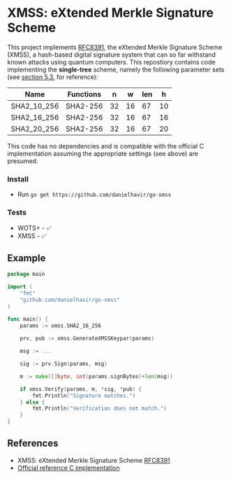 # XMSS: eXtended Merkle Signature Scheme

This project implements [RFC8391](https://tools.ietf.org/html/rfc8391), the eXtended Merkle Signature Scheme (XMSS), a hash-based digital signature system that can so far withstand known attacks using quantum computers. This repostiory contains code implementing the **single-tree** scheme, namely the following parameter sets (see [section 5.3.](https://tools.ietf.org/html/rfc8391#section-5.3) for reference):

| Name              | Functions |  n |  w | len |  h |
|-------------------|-----------|----|----|-----|----|
| SHA2_10_256       | SHA2-256  | 32 | 16 |  67 | 10 |
| SHA2_16_256       | SHA2-256  | 32 | 16 |  67 | 16 |
| SHA2_20_256       | SHA2-256  | 32 | 16 |  67 | 20 |

This code has no dependencies and is compatible with the official C implementation assuming the appropriate settings (see above) are presumed.

### Install
* Run `go get https://github.com/danielhavir/go-xmss`

### Tests
* WOTS+ - ✅
* XMSS - ✅

## Example
```go
package main

import (
    "fmt"
    "github.com/danielhavir/go-xmss"
)

func main() {
    params := xmss.SHA2_16_256
    
    prv, pub := xmss.GenerateXMSSKeypar(params)

    msg := ...

    sig := prv.Sign(params, msg)

    m := make([]byte, int(params.signBytes)+len(msg))

    if xmss.Verify(params, m, *sig, *pub) {
        fmt.Println("Signature matches.")
    } else {
        fmt.Println("Verification does not match.")
    }
}

```

## References
* XMSS: eXtended Merkle Signature Scheme [RFC8391](https://tools.ietf.org/html/rfc8391)
* [Official reference C implementation](https://github.com/joostrijneveld/xmss-reference)
